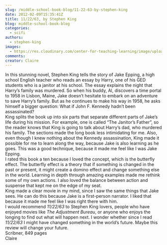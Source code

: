 ```yaml
---
slug: /middle-school-book-blog/11-22-63-by-stephen-king
date: 2012-02-09T15:35:41Z
title: 11/22/63, by Stephen King
blog: middle-school-book-blog
categories:
  - scifi
authors:
  - stephen-king
images:
  - https://res.cloudinary.com/center-for-teaching-learning/image/upload/v1659658962/1963.jpg.jpg
comments:
creator: Claire
---
```


In this stunning novel, Stephen King tells the story of Jake Epping, a high school English teacher who reads an essay by Harry, one of his GED students who is a janitor at his school. The essay explains the night that Harry’s family was murdered. So when his buddy, Al, discovers a time portal to 1958 in Lisbon, Maine, Jake doesn’t hesitate to embark on an adventure to save Harry’s family. But as he continues to make his way in 1958, he asks himself a bigger question: What if John F. Kennedy hadn’t been assassinated?<br />King splits the book up into six parts that separate different parts of Jake’s life during his mission. For example, one is called “The Janitor’s Father”, so the reader knows that King is going to talk about Harry’s dad, who murdered his family. The sections made the long book less intimidating for me. Also, even though I knew nothing about the Kennedy assassination, King made it possible for me to learn along the way, because Jake is also learning as he goes. This was a good technique, because it made me feel like I was Jake Epping.<br />I rated this book a ten because I loved the concept, which is the butterfly effect. The butterfly effect is a theory that if something is changed in the past or present, it might create a domino effect and change something else in the world. Learning in depth through amazing examples made me rethink some of my own actions. I also loved the balance between action and suspense that kept me on the edge of my seat.<br />King made a clear movie in my mind, since I saw the same things that Jake sees. He can do this because Jake is a first-person narrator. I liked that because it made me feel like I was right there with him.<br />I would recommend <em>11/22/63</em> to Stephen King lovers, people who have enjoyed movies like <em>The Adjustment Bureau</em>, or anyone who enjoys the longing to find out what will happen next. I wonder whether since I read <em>11/22/63</em> I might have changed something in the world’s future. Maybe this review will change your future.<br />Scribner, 849 pages<br />Claire<br /> <br />
